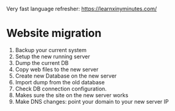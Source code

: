 Very fast language refresher:
https://learnxinyminutes.com/

# Website migration
1. Backup your current system
2. Setup the new running server
3. Dump the current DB
4. Copy web files to the new server
5. Create new Database on the new server
6. Import dump from the old database
7. Check DB connection configuration.
8. Makes sure the site on the new server works
9. Make DNS changes: point your domain to your new server IP
